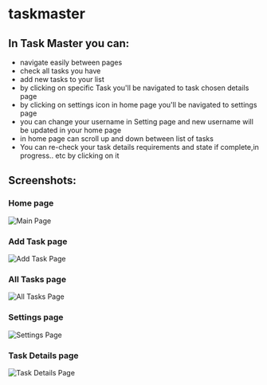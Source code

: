 # taskmaster

## In Task Master you can:

 - navigate easily between pages
 - check all tasks you have
 - add new tasks to your list
 - by clicking on specific Task you'll be navigated to task chosen details page
 - by clicking on settings icon in home page you'll be navigated to settings page
 - you can change your username in Setting page and new username will be updated in your home page
 - in home page can scroll up and down between list of tasks
 - You can re-check your task details requirements and state if complete,in progress.. etc by clicking on it


## Screenshots:

### Home page
![Main Page](screenshots/homeLab28.png)
### Add Task page
![Add Task Page](screenshots/sc3.png)
### All Tasks page
![All Tasks Page](screenshots/sc2.png)
### Settings page
![Settings Page](screenshots/settings.png)
### Task Details page
![Task Details Page](screenshots/taskdetalis28.png)
